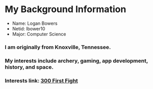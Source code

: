 # My Background Information
* Name: Logan Bowers
* Netid: lbower10
* Major: Computer Science

### I am originally from Knoxville, Tennessee.

### My interests include archery, gaming, app development, history, and space.

### Interests link: [300 First Fight](https://www.youtube.com/watch?v=VeK-d553Mjk)